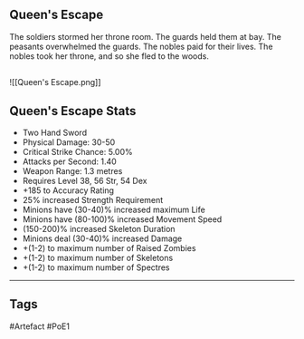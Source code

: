 ## Queen's Escape
The soldiers stormed her throne room.
The guards held them at bay.
The peasants overwhelmed the guards.
The nobles paid for their lives.
The nobles took her throne,
and so she fled to the woods.
##
![[Queen's Escape.png]]
## Queen's Escape Stats
- Two Hand Sword
- Physical Damage: 30-50
- Critical Strike Chance: 5.00%
- Attacks per Second: 1.40
- Weapon Range: 1.3 metres
- Requires Level 38, 56 Str, 54 Dex
- +185 to Accuracy Rating
- 25% increased Strength Requirement
- Minions have (30-40)% increased maximum Life
- Minions have (80-100)% increased Movement Speed
- (150-200)% increased Skeleton Duration
- Minions deal (30-40)% increased Damage
- +(1-2) to maximum number of Raised Zombies
- +(1-2) to maximum number of Skeletons
- +(1-2) to maximum number of Spectres


---
## Tags
#Artefact
#PoE1